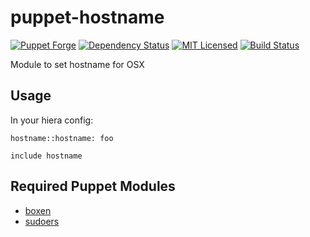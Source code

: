 puppet-hostname
===========

[![Puppet Forge](https://img.shields.io/puppetforge/v/halyard/hostname.svg)](https://forge.puppetlabs.com/halyard/hostname)
[![Dependency Status](https://img.shields.io/gemnasium/halyard/puppet-hostname.svg)](https://gemnasium.com/halyard/puppet-hostname)
[![MIT Licensed](http://img.shields.io/badge/license-MIT-green.svg?style=flat)](https://tldrlegal.com/license/mit-license)
[![Build Status](https://img.shields.io/circleci/project/halyard/puppet-hostname/master.svg)](https://circleci.com/gh/halyard/puppet-hostname)

Module to set hostname for OSX

## Usage

In your hiera config:

```
hostname::hostname: foo
```

```puppet
include hostname
```

## Required Puppet Modules

* [boxen](https://github.com/halyard/puppet-boxen)
* [sudoers](https://github.com/halyard/puppet-sudoers)

